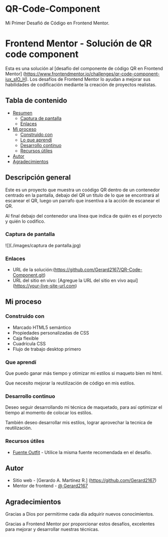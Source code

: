 # QR-Code-Component
Mi Primer Desafió de Código en Frontend Mentor.

# Frontend Mentor - Solución de QR code component

Esta es una solución al [desafío del componente de código QR en Frontend Mentor] (https://www.frontendmentor.io/challenges/qr-code-component-iux_sIO_H). Los desafíos de Frontend Mentor lo ayudan a mejorar sus habilidades de codificación mediante la creación de proyectos realistas.

## Tabla de contenido

- [Resumen](#descripción-general)
   - [Captura de pantalla](#captura-de-pantalla)
   - [Enlaces](#enlaces)
- [Mi proceso](#mi-proceso)
   - [Construido con](#construido-con)
   - [Lo que aprendí](#lo-que-aprendí)
   - [Desarrollo continuo](#desarrollo-continuo)
   - [Recursos útiles](#recursos-útiles)
- [Autor](#autor)
- [Agradecimientos](#agradecimientos)


## Descripción general

Este es un proyecto que muestra un coódigo QR dentro de un contenedor centrado en la pantalla, debajo del QR un titulo de lo que se encontrará al escanear el QR, luego un parrafo que insentiva a la acción de escanear el QR.

Al final debajo del contenedor una línea que indica de quién es el poryecto y quién lo codifico.



### Captura de pantalla

![](./images/captura de pantalla.jpg)


### Enlaces

- URL de la solución:(https://github.com/Gerard2167/QR-Code-Component.git)
- URL del sitio en vivo: [Agregue la URL del sitio en vivo aquí] (https://your-live-site-url.com)

## Mi proceso

### Construido con

- Marcado HTML5 semántico
- Propiedades personalizadas de CSS
- Caja flexible
- Cuadrícula CSS
- Flujo de trabajo desktop primero


### Que aprendí

Que puedo ganar más tiempo y otimizar mi estilos si maqueto bien mi html.

Que necesito mejorar la reutilización de código en mis estilos.


### Desarrollo continuo

Deseo seguir desarrollando mi técnica de maquetado, para así optimizar el tiempo al momento de colocar los estilos.

También deseo desarrollar mis estilos, lograr aprovechar la tecnica de reutilización.

### Recursos útiles

- [Fuente Outfit](https://fonts.googleapis.com/css2?family=Outfit:wght@400;700&display=swap) - Utilice la misma fuente recomendada en el desafío. 


## Autor

- Sitio web - [Gerardo A. Martínez R.] (https://github.com/Gerard2167)
- Mentor de frontend - [@ Gerard2167](https://www.frontendmentor.io/profile/Gerard2167)


## Agradecimientos

Gracias a Dios por permitirme cada día adquirir nuevos conocimientos.

Gracias a Frontend Mentor por proporcionar estos desafíos, excelentes para mejorar y desarrollar nuestras técnicas.

